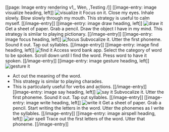 [[page: Image entry rendering v1,, Wen, ,Testing /]]
[[image-entry: image visualize heading, left]]
![visualize it](visualize.png)
Focus on it.
Close my eyes.
Inhale slowly.
Blow slowly through my mouth.
This strategy is useful to calm myself.
[[/image-entry]]
[[image-entry: image draw heading, left]]
![draw it](draw.png)
Get a sheet of paper.
Grab a pencil.
Draw the object I have in my mind.
This strategy is similar to playing pictionary.
[[/image-entry]]
[[image-entry: image focus heading, left]]
![focus](focus.png)
Subvocalize it.
Utter the first phoneme.
Sound it out.
Tap out syllables.
[[/image-entry]]
[[image-entry: image find heading, left]]
![find it](find.png)
Access word bank app.
Select the category of word to be spoken.
Scroll down until I find the word.
Press word to have it spoken.
[[/image-entry]]
[[image-entry: image gesture heading, left]]
![gesture it](gesture.png)

- Act out the meaning of the word.
- This strategy is similar to playing charades.
- This is particularly useful for verbs and actions.
[[/image-entry]]
[[image-entry: image say heading, left]]
![say it](say.png)
Subvocalize it.
Utter the first phoneme.
Sound it out.
Tap out syllables.
[[/image-entry]]
[[image-entry: image write heading, left]]
![write it](write.png)
Get a sheet of paper.
Grab a pencil.
Start writing the letters in the word.
Utter the phonemes as I write the syllables.
[[/image-entry]]
[[image-entry: image airspell heading, left]]
![air spell](airspell.png)
Trace out the first letters of the word.
Utter that phoneme.
[[/image-entry]]
